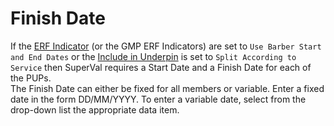 # Finish Date

If the [ERF Indicator](deferreds_basis+barbind.md) (or the GMP ERF
Indicators) are set to `Use Barber Start and End Dates` or the [Include
in Underpin](deferreds_basis+undind.md) is set to `Split According to
Service` then SuperVal requires a Start Date and a Finish Date for each
of the PUPs.  
The Finish Date can either be fixed for all members or variable. Enter a
fixed date in the form DD/MM/YYYY. To enter a variable date, select from
the drop-down list the appropriate data item.
